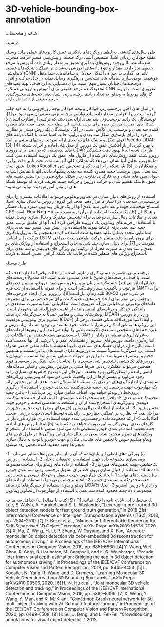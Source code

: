 # 3D-vehicle-bounding-box-annotation

هدف و مشخصات  :  

پيشينه:  

طی سال‌های گذشته، به لطف رویکردهای یادگیری عمیق کاربردهای عملی مانند وسیله نقلیه خودکار، ردیابی اشیا، تشخیص اشیا، درک صحنه، و پیش‌بینی مسیر حرکت منجرب شده است. بااین‌وجود روش‌های یادگیری عمیق به مقدار زیادی داده آموزش با مرجع حقیقی نیاز دارند. مقدار و تنوع داده‌های آموزشی به‌شدت بر عملکرد شبکه‌های عصبی کانولوشن (CNN) تأثیر می‌گذارد. در حوزه رانندگی خودکار و سامانه‌های حمل‌ونقل هوشمند، بومی‌سازی سامانه های تشخیص و رهگیری وسایل نقلیه در حال حرکت و افراد درصحنه‌های خیابان بسیار مهم است. برای دستیابی به این هدف، تهیه جعبه‌های محدودکننده مرجع حقیقی برای آموزش و ارزیابی عملکرد CNN ضروری است. به‌ویژه، کارهای مربوط به ویدئو، به تعداد زیادی برچسب‌زنی اشیا، یعنی جعبه‌های محدودکننده مرجع حقیقی از اشیا نیاز دارند.


در سال های اخیر، برچسب‌زنی خودکار و نیمه خودکار توجه روزافزونی را به خود جلب کرده است زیرا افزایش مقدار داده مانع توانایی برچسب‌زنی دستی آن می شود. در[1]، نویسندگان یک رابط برچسب‌زنی سه بعدی ارائه می دهند که ترکیبی از نظارت انسان با شبکه های عصبی آموزش دیده برای تولید تقسیم ابر نقطه سه بعدی، جعبه های محدود کننده سه بعدی و برچسب‌زنی کلاس است. در [2]، نویسندگان یک روش مبتنی بر نظارت بر خود را برای بازسازی شکل سه بعدی و برآورد حالت اشیا صلب با کمک مولفه های قوی شکل و ماسک های دو بعدی ارائه نمودند. 
روشهای مبتنی بر ایده Pseudo-LiDAR [3], [4], با بهره گیری از باز افکنش عمق یک دوربین از مدل های آماده و اجرای شبکه های تشخیصی که در اصل برای ورودی LiDAR طراحی شده اند با بهبود دقت چشمگیر روبرو شدند. همه رویکردهای ذکر شده از ماژول های عمق یک دوربینه استفاده نمی کنند، اما تجزیه و تحلیل آنها نشان می دهد که عملکرد کلی آنها به شدت تحت تأثیر دقت برآورد عمق است. Lukas Koestler و همکاران در [5] یک شبکه را برای یادگیری تشخیص شی سه بعدی بدون برچسب جعبه محدود کننده سه بعدی پیشنهاد دادند. آنها با نمایش اشیا به عنوان مش های مثلثی و به کارگیری تفاوت رندر شکل، توابع ضرر را بر اساس نقشه های عمق، ماسک تقسیم بندی و حرکت دوربین و حرکت جسم تعریف کردند که توسط شبکه های از پیش آموزش دیده تولید می شوند.


استفاده از روش‌های دنبال سازی در تصاویر ویدئویی می‌تواند اطلاعات بیشتری را برای برچسب‌زنی سه‌بعدی در اختیار ما قرار دهد. هدف این گروه از روش ها دنبال سازی اشیا، استنتاج موقعیت، جهت و بعد دقیق سه بعدی آنها از یک جریان ویدئویی منفرد و یک حسگر GPS است.  Hou-Ning Hu و همکاران [6]، یک شبکه با استفاده از برآورد, وضعیت سه بعدی و اطلاعات دنبال سازی دو بعدی برای تشخیص مشترک و دنبال سازی وسایل نقلیه با استفاده از فریم های ویدئویی یک دوربینه طراحی کرده اند. آنها از تطبیق ترتیب عمق جعبه سه بعدی برای ارتباط نمونه ها استفاده و از پیش بینی مسیر سه بعدی برای شناسایی مجدد وسایل نقلیه مسدود شده استفاده کردند. همچنین یک ماژول یادگیری حرکت را بر اساس LSTM برای برون یابی با دقت بیشتر حرکت طولانی مدت طراحی نمودند. در [7] برای دنبال سازی چند شی  به جاي استخراج و استفاده از ويژگي هاي دو بعدي و سه بعدي به صورت مجزا، از ترکيب اين ويژگي های دو بعدی و سه بعدی برای استخراج ویژگی های متمایز کننده در قالب يک شبکه گرافي عصبي  استفاده کردند. 

طرح مسئله:


برچسب‌زنی به‌صورت دستی کاری زمان‌بر است. این حالت وقتی‌که اندازه هدف کم است، یا هدف درصحنه‌های شلوغ تا حدی مسدود شده است (که معمولاً درصحنه‌های خیابان اتفاق می‌افتد) خسته‌کننده، زمان بر و پرهزینه می‌شود. درواقع، ترسیم جعبه‌های مرغوب و باکیفیت بسیار وقت‌گیر است و برای نمونه با استفاده از پلت فرم  (AMT) برای هر شی‌ء حدود 50-80 ثانیه زمان نیاز است[8]. ازاین‌رو، برای ایجاد چارچوب‌های برچسب‌زنی مؤثر برای ایجاد جعبه‌های محدودکننده برای مرجع حقیقی برای مجموعه داده‌های ویدیویی در مقیاس بزرگ، ضروری است. 
مکان‌یابی اشیا به‌صورت سه‌بعدی در رانندگی خودکار و برنامه‌های ایمنی راننده از اهمیت فوق‌العاده‌ای برخوردار است. رویکردهای سنتی و معاصر عمدتاً به حس‌گرهای بُرد مانند LiDARs و رادار یا دوربین استریو برای پیش‌بینی موقعیت (6DoF) و ابعاد اشیا موردعلاقه متکی هستند. برخی از این رویکردها به‌طور آشکار در شرایط مختلف قوی هستند و باوجود انسداد زیاد، برش و غیره جعبه‌های تشخیص سه‌بعدی باکیفیت بالایی را تولید می‌کنند. این روش‌ها از داده‌های سه‌بعدی بهره‌مند هستند، این اطلاعات در  LiDAR به‌عنوان ابرهای نقطه، در رادار از اندازه‌گیری دامنه، دوربین‌های استریو از نقشه‌های عمق و یا ترکیبی از آنها به‌دست‌آمده است. بااین‌حال، مزایای حسگرهای سه‌بعدی تقریباً همیشه با نکات منفی خاصی همراه است. این حس‌گرها معمولاً نسبت به دوربین‌ها دارای قیمت‌های بالایی هستند و همچنین حجیم و پرمصرف می‌باشند. بنابراین در صورت دستیابی به شرایط مناسب، می‌توان با دوربین‌های تک‌چشمی تشخیص شی سه‌بعدی را انجام داد. یک آشکارساز سه‌بعدی قوی همچنین می‌تواند عملکرد ردیابی صرفاً مبتنی بر دوربین، پیش‌بینی و سایر سامانه‌های ایمنی راننده را به‌طورکلی بهبود بخشد. بااین‌حال این موضوع چالش‌های بسیاری را به وجود می‌آورد و بیشتر آن‌ها از این واقعیت ناشی می‌شود که پیش‌بینی ویژگی‌های سه‌بعدی از اندازه‌گیری‌های دوبعدی یک مسئله ذاتاً مشکل است.
هدف از این تحقیق ارائه یک چهارچوب جهت برچسب‌زنی جعبه محدودکننده سه‌بعدی خودرو با استفاده از ردگيري برون‌خط در ویدئو خواهد بود. اهداف شامل موارد زیر می‌باشد:
1-	یافتن جعبه محدودکننده دوبعدی.
2-	یافتن جعبه محدودکننده سه‌بعدی با استفاده از جعبه محدودکننده دوبعدی و ویژگی‌های استخراج‌شده از آن و مشخصات هندسی صحنه و خودرو جهت تخمین عمق.
3-	استفاده از اطلاعات توالی زمانی (فریم‌های ویدئو) جهت تخمین دقیق در مراحل بعد.
4-	نظارت بر عملکرد چهارچوب ارائه‌شده توسط انسان جهت بررسی صحت اطلاعات.
5-	ارائه مجموعه داده برچسب‌زنی شده جهت استفاده برای موارد موردنیاز در کارهای بعدی.
روش کار به این صورت خواهد بود که مانند [5] ابتدا با روش های آماده، جعبه محدود کننده دو بعدی خودرو تشخیص داده می شود سپس با استفاده از استخراج ویژگی های تصویر محدود شده سعی در دنبال سازی این ویژگی ها در طول فریم های ویدئو میکنیم سپس با تخمین های هندسی مکان و جهت خودرو با توجه به دنبال سازی فیچر ها جعبه محدود کننده تخمین زده میشود.  

ب) ویژگی¬های اصلی این پایان‌نامه که آن را از سایر پروژه‌ها متمایز می‌سازد.
1-	بومی‌سازی مجموعه داده جهت استفاده در تحقیقات داخلی 
2-	استفاده از دوربین تک‌چشمی جهت تخمین‌های موردنیاز 
3-	استفاده از داده های ویدئو برای ساخت مجموعه داده ها 
4-	استفاده از دنبال سازی برون خط برای تسهیل برچسب زدني سه بعدی خودرو
پ) دستاوردهای نهایی:
1-  ایجاد یک چهارچوب جهت تسهیل و خودکار نمودن برچسب‌زنی جعبه محدودکننده سه‌بعدی خودرو
2-  انجام برچسب زنی تنها با استفاده از داده های ویدئو و بدون استفاده از حس‌گرهای بُرد مانند LiDARs و رادار یا دوربین استریو
3-  ایجاد مجموعه داده جعبه محدود کننده سه بعدی با استفاده از چهارچوب از تصاویر ویدئویی.


ت) حداقل سه مرجع (کتاب یا مقاله ISI) مرتبط با این پایان¬نامه را ذکر نمائید.
[1]	J. Lee, S. Walsh, A. Harakeh, and S. L. Waslander, “Leveraging pre-trained 3d object detection models for fast ground truth generation,” in 2018 21st International Conference on Intelligent Transportation Systems (ITSC), 2018, pp. 2504–2510.
[2]	D. Beker et al., “Monocular Differentiable Rendering for Self-Supervised 3D Object Detection,” arXiv Prepr. arXiv2009.14524, 2020.
[3]	X. Ma, Z. Wang, H. Li, P. Zhang, W. Ouyang, and X. Fan, “Accurate monocular 3d object detection via color-embedded 3d reconstruction for autonomous driving,” in Proceedings of the IEEE/CVF International Conference on Computer Vision, 2019, pp. 6851–6860.
[4]	Y. Wang, W.-L. Chao, D. Garg, B. Hariharan, M. Campbell, and K. Q. Weinberger, “Pseudo-lidar from visual depth estimation: Bridging the gap in 3d object detection for autonomous driving,” in Proceedings of the IEEE/CVF Conference on Computer Vision and Pattern Recognition, 2019, pp. 8445–8453.
[5]	L. Koestler, N. Yang, R. Wang, and D. Cremers, “Learning Monocular 3D Vehicle Detection without 3D Bounding Box Labels,” arXiv Prepr. arXiv2010.03506, 2020.
[6]	H.-N. Hu et al., “Joint monocular 3D vehicle detection and tracking,” in Proceedings of the IEEE/CVF International Conference on Computer Vision, 2019, pp. 5390–5399.
[7]	X. Weng, Y. Wang, Y. Man, and K. M. Kitani, “Gnn3dmot: Graph neural network for 3d multi-object tracking with 2d-3d multi-feature learning,” in Proceedings of the IEEE/CVF Conference on Computer Vision and Pattern Recognition, 2020, pp. 6499–6508.
[8]	H. Su, J. Deng, and L. Fei-Fei, “Crowdsourcing annotations for visual object detection,” 2012.
